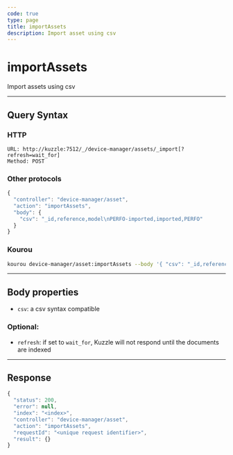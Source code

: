 ```yaml
---
code: true
type: page
title: importAssets
description: Import asset using csv
---
```


# importAssets

Import assets using csv

---

## Query Syntax

### HTTP

```http
URL: http://kuzzle:7512/_/device-manager/assets/_import[?refresh=wait_for]
Method: POST
```

### Other protocols

```js
{
  "controller": "device-manager/asset",
  "action": "importAssets",
  "body": {
    "csv": "_id,reference,model\nPERFO-imported,imported,PERFO"
  }
}
```

### Kourou

```bash
kourou device-manager/asset:importAssets --body '{ "csv": "_id,reference,model\nPERFO-imported,imported,PERFO" }'
```
---

## Body properties

- `csv`: a csv syntax compatible

### Optional:

- `refresh`: if set to `wait_for`, Kuzzle will not respond until the documents are indexed

---

## Response

```js
{
  "status": 200,
  "error": null,
  "index": "<index>",
  "controller": "device-manager/asset",
  "action": "importAssets",
  "requestId": "<unique request identifier>",
  "result": {}
}
```
